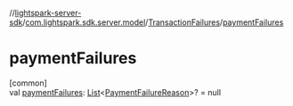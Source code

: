 //[lightspark-server-sdk](../../../index.md)/[com.lightspark.sdk.server.model](../index.md)/[TransactionFailures](index.md)/[paymentFailures](payment-failures.md)

# paymentFailures

[common]\
val [paymentFailures](payment-failures.md): [List](https://kotlinlang.org/api/latest/jvm/stdlib/kotlin.collections/-list/index.html)&lt;[PaymentFailureReason](../-payment-failure-reason/index.md)&gt;? = null
